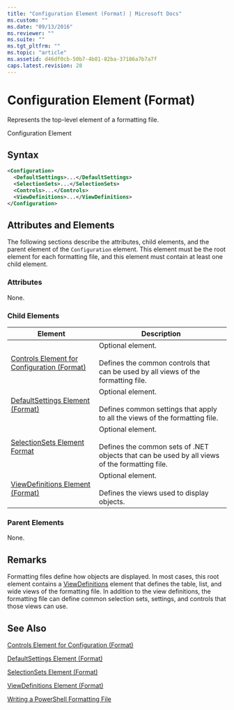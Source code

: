 ```yaml
---
title: "Configuration Element (Format) | Microsoft Docs"
ms.custom: ""
ms.date: "09/13/2016"
ms.reviewer: ""
ms.suite: ""
ms.tgt_pltfrm: ""
ms.topic: "article"
ms.assetid: d46df0cb-50b7-4b81-82ba-37186a7b7a7f
caps.latest.revision: 28
---
```

# Configuration Element (Format)

Represents the top-level element of a formatting file.

Configuration Element

## Syntax

```xml
<Configuration>
  <DefaultSettings>...</DefaultSettings>
  <SelectionSets>...</SelectionSets>
  <Controls>...</Controls>
  <ViewDefinitions>...</ViewDefinitions>
</Configuration>

```

## Attributes and Elements

The following sections describe the attributes, child elements, and the parent element of the `Configuration` element. This element must be the root element for each formatting file, and this element must contain at least one child element.

### Attributes

None.

### Child Elements

|Element|Description|
|-------------|-----------------|
|[Controls Element for Configuration (Format)](./controls-element-for-configuration-format.md)|Optional element.<br /><br /> Defines the common controls that can be used by all views of the formatting file.|
|[DefaultSettings Element (Format)](./defaultsettings-element-format.md)|Optional element.<br /><br /> Defines common settings that apply to all the views of the formatting file.|
|[SelectionSets Element Format](./selectionsets-element-format.md)|Optional element.<br /><br /> Defines the common sets of .NET objects that can be used by all views of the formatting file.|
|[ViewDefinitions Element (Format)](./viewdefinitions-element-format.md)|Optional element.<br /><br /> Defines the views used to display objects.|

### Parent Elements

None.

## Remarks

Formatting files define how objects are displayed. In most cases, this root element contains a [ViewDefinitions](./viewdefinitions-element-format.md) element that defines the table, list, and wide views of the formatting file. In addition to the view definitions, the formatting file can define common selection sets, settings, and controls that those views can use.

## See Also

[Controls Element for Configuration (Format)](./controls-element-for-configuration-format.md)

[DefaultSettings Element (Format)](./defaultsettings-element-format.md)

[SelectionSets Element (Format)](./selectionsets-element-format.md)

[ViewDefinitions Element (Format)](./viewdefinitions-element-format.md)

[Writing a PowerShell Formatting File](./writing-a-powershell-formatting-file.md)
